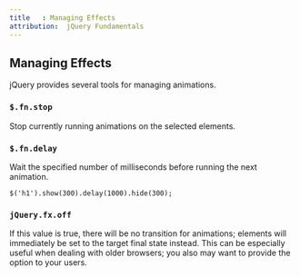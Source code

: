 ```yaml
---
title   : Managing Effects
attribution:  jQuery Fundamentals
---
```

## Managing Effects

jQuery provides several tools for managing animations.

### `$.fn.stop`

Stop currently running animations on the selected elements.

### `$.fn.delay`

Wait the specified number of milliseconds before running the next animation.

```
$('h1').show(300).delay(1000).hide(300);
```

### `jQuery.fx.off`

If this value is true, there will be no transition for animations; elements
will immediately be set to the target final state instead.  This can be
especially useful when dealing with older browsers; you also may want to
provide the option to your users.
